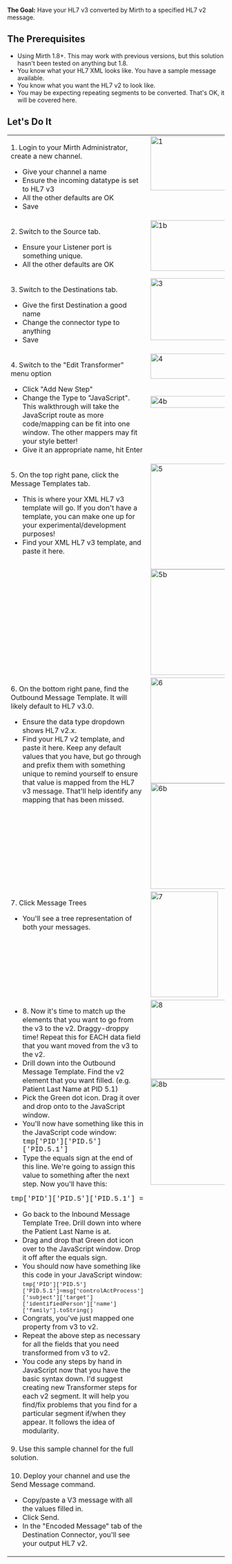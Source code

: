 <!--{Title:"Mirth: Converting HL7 v2.x to v3", PublishedOn:"2009-06-04T17:28:00", Intro:"The Goal: Have your HL7 v3 converted by Mirth to a specified HL7 v2 message.   The Prerequisites    "} -->

<span>
  <p>
    <strong>The Goal:</strong> Have your HL7 v3 converted by Mirth to a specified HL7 v2 message. </p>
  <h2>The Prerequisites</h2>
  <ul>
    <li>Using Mirth 1.8+. This may work with previous versions, but this solution hasn't been tested on anything but 1.8. </li>
    <li>You know what your HL7 XML looks like. You have a sample message available. </li>
    <li>You know what you want the HL7 v2 to look like. </li>
    <li>You may be expecting repeating segments to be converted. That's OK, it will be covered here. </li>
  </ul>
  <h2>Let's Do It</h2>
  <table border="0" cellspacing="3" cellpadding="3" width="700">
    <tbody>
      <tr>
        <td valign="top" width="453">
          <p>1. Login to your Mirth Administrator, create a new channel. </p>
          <ul>
            <li>Give your channel a name </li>
            <li>Ensure the incoming datatype is set to HL7 v3 </li>
            <li>All the other defaults are OK </li>
            <li>Save </li>
          </ul>
        </td>
        <td valign="top" width="247">
          <a href="http://devtxt.com/Blog/blogimg/MirthConvertingHL7v2.xtov3_11A47/1_2.png">
            <img style="border-right-width: 0px; display: inline; border-top-width: 0px; border-bottom-width: 0px; border-left-width: 0px" title="1" border="0" alt="1" src="http://devtxt.com/Blog/blogimg/MirthConvertingHL7v2.xtov3_11A47/1_thumb.png" width="244" height="125" />
          </a>
        </td>
      </tr>
      <tr>
        <td valign="top" width="453">
          <p>2. Switch to the Source tab.</p>
          <ul>
            <li>Ensure your Listener port is something unique. </li>
            <li>All the other defaults are OK </li>
          </ul>
        </td>
        <td valign="top" width="247">
          <a href="http://devtxt.com/Blog/blogimg/MirthConvertingHL7v2.xtov3_11A47/1b_2.png">
            <img style="border-right-width: 0px; display: inline; border-top-width: 0px; border-bottom-width: 0px; border-left-width: 0px" title="1b" border="0" alt="1b" src="http://devtxt.com/Blog/blogimg/MirthConvertingHL7v2.xtov3_11A47/1b_thumb.png" width="244" height="117" />
          </a>
        </td>
      </tr>
      <tr>
        <td valign="top" width="453">
          <p>3. Switch to the Destinations tab. </p>
          <ul>
            <li>Give the first Destination a good name </li>
            <li>Change the connector type to anything </li>
            <li>Save </li>
          </ul>
        </td>
        <td valign="top" width="247">
          <a href="http://devtxt.com/Blog/blogimg/MirthConvertingHL7v2.xtov3_11A47/3_2.png">
            <img style="border-right-width: 0px; display: inline; border-top-width: 0px; border-bottom-width: 0px; border-left-width: 0px" title="3" border="0" alt="3" src="http://devtxt.com/Blog/blogimg/MirthConvertingHL7v2.xtov3_11A47/3_thumb.png" width="244" height="143" />
          </a>
        </td>
      </tr>
      <tr>
        <td valign="top" width="453">
          <p>4. Switch to the "Edit Transformer" menu option </p>
          <ul>
            <li>Click "Add New Step" </li>
            <li>Change the Type to "JavaScript". This walkthrough will take the JavaScript route as more code/mapping can be fit into one window. The other mappers may fit your style better! </li>
            <li>Give it an appropriate name, hit Enter </li>
          </ul>
        </td>
        <td valign="top" width="247">
          <a href="http://devtxt.com/Blog/blogimg/MirthConvertingHL7v2.xtov3_11A47/4_2.png">
            <img style="border-right-width: 0px; display: inline; border-top-width: 0px; border-bottom-width: 0px; border-left-width: 0px" title="4" border="0" alt="4" src="http://devtxt.com/Blog/blogimg/MirthConvertingHL7v2.xtov3_11A47/4_thumb.png" width="244" height="58" />
          </a>
          <br />
          <br />
          <br />
          <a href="http://devtxt.com/Blog/blogimg/MirthConvertingHL7v2.xtov3_11A47/4b_2.png">
            <img style="border-right-width: 0px; display: inline; border-top-width: 0px; border-bottom-width: 0px; border-left-width: 0px" title="4b" border="0" alt="4b" src="http://devtxt.com/Blog/blogimg/MirthConvertingHL7v2.xtov3_11A47/4b_thumb.png" width="244" height="27" />
          </a>
        </td>
      </tr>
      <tr>
        <td valign="top" width="453">
          <p>5. On the top right pane, click the Message Templates tab. </p>
          <ul>
            <li>This is where your XML HL7 v3 template will go. If you don't have a template, you can make one up for your experimental/development purposes! </li>
            <li>Find your XML HL7 v3 template, and paste it here. </li>
          </ul>
        </td>
        <td valign="top" width="247">
          <a href="http://devtxt.com/Blog/blogimg/MirthConvertingHL7v2.xtov3_11A47/5_2.png">
            <img style="border-right-width: 0px; display: inline; border-top-width: 0px; border-bottom-width: 0px; border-left-width: 0px" title="5" border="0" alt="5" src="http://devtxt.com/Blog/blogimg/MirthConvertingHL7v2.xtov3_11A47/5_thumb.png" width="208" height="244" />
          </a>
          <a href="http://devtxt.com/Blog/blogimg/MirthConvertingHL7v2.xtov3_11A47/5b_2.png">
            <img style="border-right-width: 0px; display: inline; border-top-width: 0px; border-bottom-width: 0px; border-left-width: 0px" title="5b" border="0" alt="5b" src="http://devtxt.com/Blog/blogimg/MirthConvertingHL7v2.xtov3_11A47/5b_thumb.png" width="206" height="244" />
          </a>
        </td>
      </tr>
      <tr>
        <td valign="top" width="453">
          <p>6. On the bottom right pane, find the Outbound Message Template. It will likely default to HL7 v3.0. </p>
          <ul>
            <li>Ensure the data type dropdown shows HL7 v2.x. </li>
            <li>Find your HL7 v2 template, and paste it here. Keep any default values that you have, but go through and prefix them with something unique to remind yourself to ensure that value is mapped from the HL7 v3 message. That'll help identify any mapping that has been missed. </li>
          </ul>
        </td>
        <td valign="top" width="247">
          <a href="http://devtxt.com/Blog/blogimg/MirthConvertingHL7v2.xtov3_11A47/6_2.png">
            <img style="border-right-width: 0px; display: inline; border-top-width: 0px; border-bottom-width: 0px; border-left-width: 0px" title="6" border="0" alt="6" src="http://devtxt.com/Blog/blogimg/MirthConvertingHL7v2.xtov3_11A47/6_thumb.png" width="219" height="244" />
          </a>
          <a href="http://devtxt.com/Blog/blogimg/MirthConvertingHL7v2.xtov3_11A47/6b_2.png">
            <img style="border-right-width: 0px; display: inline; border-top-width: 0px; border-bottom-width: 0px; border-left-width: 0px" title="6b" border="0" alt="6b" src="http://devtxt.com/Blog/blogimg/MirthConvertingHL7v2.xtov3_11A47/6b_thumb.png" width="219" height="244" />
          </a>
        </td>
      </tr>
      <tr>
        <td valign="top" width="453">
          <p>7. Click Message Trees </p>
          <ul>
            <li>You'll see a tree representation of both your messages. </li>
          </ul>
        </td>
        <td valign="top" width="247">
          <a href="http://devtxt.com/Blog/blogimg/MirthConvertingHL7v2.xtov3_11A47/7_2.png">
            <img style="border-right-width: 0px; display: inline; border-top-width: 0px; border-bottom-width: 0px; border-left-width: 0px" title="7" border="0" alt="7" src="http://devtxt.com/Blog/blogimg/MirthConvertingHL7v2.xtov3_11A47/7_thumb.png" width="156" height="244" />
          </a>
        </td>
      </tr>
      <tr>
        <td valign="top" width="453">
          <ul>
            <li>8.     Now it's time to match up the elements that you want to go from the v3 to the v2. Draggy-droppy time! Repeat this for EACH data field that you want moved from the v3 to the v2. </li>
            <li>Drill down into the Outbound Message Template. Find the v2 element that you want filled. (e.g. Patient Last Name at PID 5.1) </li>
            <li>Pick the Green dot icon. Drag it over and drop onto to the JavaScript window. </li>
            <li>You'll now have something like this in the JavaScript code window:              <br /><font size="3" face="Courier New">tmp[<span class="str">'PID'</span>][<span class="str">'PID.5'</span>][<span class="str">'PID.5.1'</span>]</font></li>
            <li>Type the equals sign at the end of this line. We're going to assign this value to something after the next step. Now you'll have this: </li>
          </ul>
          <p>
            <font size="3" face="Courier New">tmp[<span class="str">'PID'</span>][<span class="str">'PID.5'</span>][<span class="str">'PID.5.1'</span>] =</font>
          </p>
          <ul>
            <li>Go back to the Inbound Message Template Tree. Drill down into where the Patient Last Name is at. </li>
            <li>Drag and drop that Green dot icon over to the JavaScript window. Drop it off after the equals sign. </li>
            <li>You should now have something like this code in your JavaScript window:              <br /><font size="2"><font face="Courier New">tmp['PID']['PID.5']['PID.5.1']=msg['controlActProcess']['subject']['target']['identifiedPerson']['name']['family'].toString()</font></font></li>
            <li>Congrats, you've just mapped one property from v3 to v2. </li>
            <li>Repeat the above step as necessary for all the fields that you need transformed from v3 to v2. </li>
            <li>You code any steps by hand in JavaScript now that you have the basic syntax down. I'd suggest creating new Transformer steps for each v2 segment. It will help you find/fix problems that you find for a particular segment if/when they appear. It follows the idea of modularity. </li>
          </ul>
        </td>
        <td valign="top" width="247">
          <a href="http://devtxt.com/Blog/blogimg/MirthConvertingHL7v2.xtov3_11A47/8_2.png">
            <img style="border-right-width: 0px; display: inline; border-top-width: 0px; border-bottom-width: 0px; border-left-width: 0px" title="8" border="0" alt="8" src="http://devtxt.com/Blog/blogimg/MirthConvertingHL7v2.xtov3_11A47/8_thumb.png" width="244" height="183" />
          </a>
          <a href="http://devtxt.com/Blog/blogimg/MirthConvertingHL7v2.xtov3_11A47/8b_2.png">
            <img style="border-right-width: 0px; display: inline; border-top-width: 0px; border-bottom-width: 0px; border-left-width: 0px" title="8b" border="0" alt="8b" src="http://devtxt.com/Blog/blogimg/MirthConvertingHL7v2.xtov3_11A47/8b_thumb.png" width="218" height="244" />
          </a>
        </td>
      </tr>
      <tr>
        <td valign="top" width="453">9. Use this sample channel for the full solution.</td>
        <td valign="top" width="247"></td>
      </tr>
      <tr>
        <td valign="top" width="453">
          <p>10. Deploy your channel and use the Send Message command.</p>
          <ul>
            <li>Copy/paste a V3 message with all the values filled in. </li>
            <li>Click Send. </li>
            <li>In the "Encoded Message" tab of the Destination Connector, you'll see your output HL7 v2. </li>
          </ul>
        </td>
        <td valign="top" width="247"></td>
      </tr>
    </tbody>
  </table>
</span>